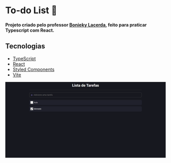 # To-do List 📝

#### Projeto criado pelo professor [Bonieky Lacerda](https://www.youtube.com/watch?v=95sAtAareR8), feito para praticar Typescript com React.

## Tecnologias

- [TypeScript](https://www.typescriptlang.org)
- [React](https://reactjs.org)
- [Styled Components](https://styled-components.com)
- [Vite](https://vitejs.dev)

<img src="./src/assets/cover.png" />
